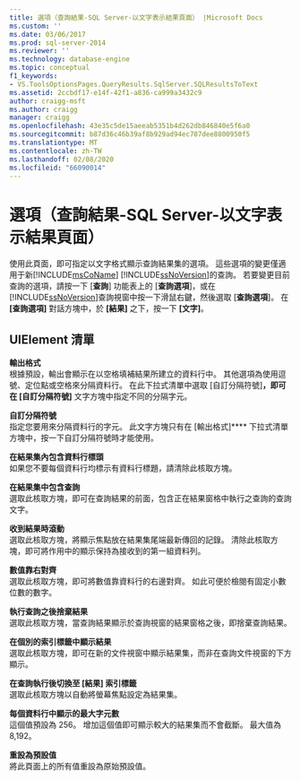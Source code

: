 ```yaml
---
title: 選項（查詢結果-SQL Server-以文字表示結果頁面） |Microsoft Docs
ms.custom: ''
ms.date: 03/06/2017
ms.prod: sql-server-2014
ms.reviewer: ''
ms.technology: database-engine
ms.topic: conceptual
f1_keywords:
- VS.ToolsOptionsPages.QueryResults.SqlServer.SQLResultsToText
ms.assetid: 2ccbdf17-e14f-42f1-a836-ca999a3432c9
author: craigg-msft
ms.author: craigg
manager: craigg
ms.openlocfilehash: 43e35c5de15aeeab5351b4d262db846840e5f6a0
ms.sourcegitcommit: b87d36c46b39af8b929ad94ec707dee8800950f5
ms.translationtype: MT
ms.contentlocale: zh-TW
ms.lasthandoff: 02/08/2020
ms.locfileid: "66090014"
---
```

# <a name="options-query-results-sql-server-results-to-text-page"></a>選項（查詢結果-SQL Server-以文字表示結果頁面）
  使用此頁面，即可指定以文字格式顯示查詢結果集的選項。 這些選項的變更僅適用于新[!INCLUDE[msCoName](../includes/msconame-md.md)] [!INCLUDE[ssNoVersion](../includes/ssnoversion-md.md)]的查詢。 若要變更目前查詢的選項，請按一下 [**查詢**] 功能表上的 [**查詢選項**]，或在[!INCLUDE[ssNoVersion](../includes/ssnoversion-md.md)]查詢視窗中按一下滑鼠右鍵，然後選取 [**查詢選項**]。 在 **[查詢選項]** 對話方塊中，於 **[結果]** 之下，按一下 **[文字]**。  
  
## <a name="uielement-list"></a>UIElement 清單  
 **輸出格式**  
 根據預設，輸出會顯示在以空格填補結果所建立的資料行中。 其他選項為使用逗號、定位點或空格來分隔資料行。 在此下拉式清單中選取 [自訂分隔符號]****，即可在 [自訂分隔符號]**** 文字方塊中指定不同的分隔字元。  
  
 **自訂分隔符號**  
 指定您要用來分隔資料行的字元。 此文字方塊只有在 [輸出格式]**** 下拉式清單方塊中，按一下自訂分隔符號時才能使用。  
  
 **在結果集內包含資料行標頭**  
 如果您不要每個資料行均標示有資料行標題，請清除此核取方塊。  
  
 **在結果集中包含查詢**  
 選取此核取方塊，即可在查詢結果的前面，包含正在結果窗格中執行之查詢的查詢文字。  
  
 **收到結果時滾動**  
 選取此核取方塊，將顯示焦點放在結果集尾端最新傳回的記錄。 清除此核取方塊，即可將作用中的顯示保持為接收到的第一組資料列。  
  
 **數值靠右對齊**  
 選取此核取方塊，即可將數值靠資料行的右邊對齊。 如此可便於檢閱有固定小數位數的數字。  
  
 **執行查詢之後捨棄結果**  
 選取此核取方塊，當查詢結果顯示於查詢視窗的結果窗格之後，即捨棄查詢結果。  
  
 **在個別的索引標籤中顯示結果**  
 選取此核取方塊，即可在新的文件視窗中顯示結果集，而非在查詢文件視窗的下方顯示。  
  
 **在查詢執行後切換至 [結果] 索引標籤**  
 選取此核取方塊以自動將螢幕焦點設定為結果集。  
  
 **每個資料行中顯示的最大字元數**  
 這個值預設為 256。 增加這個值即可顯示較大的結果集而不會截斷。 最大值為 8,192。  
  
 **重設為預設值**  
 將此頁面上的所有值重設為原始預設值。  
  
  
